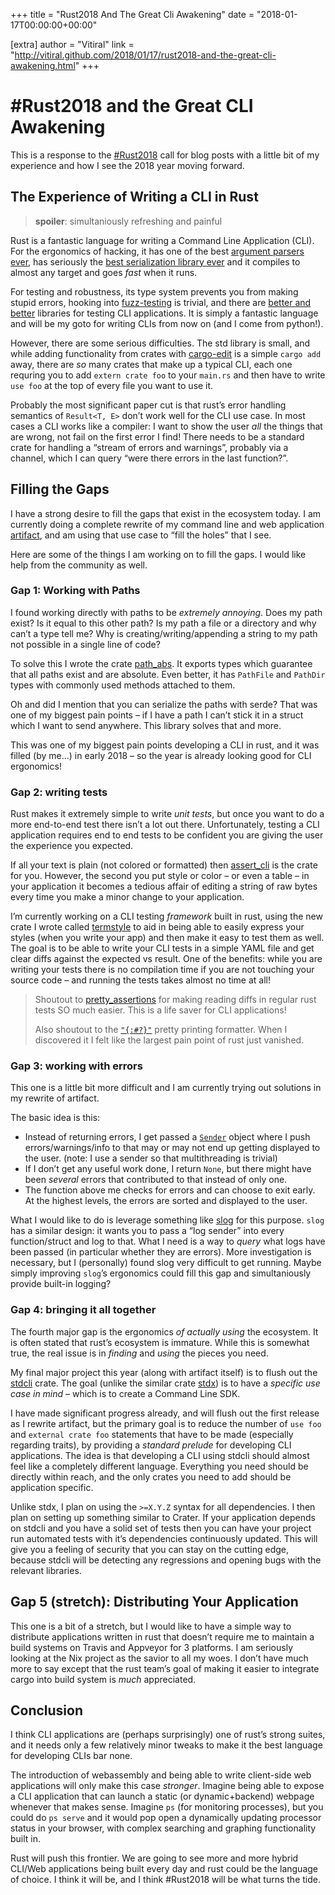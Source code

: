 +++
title = "Rust2018 And The Great Cli Awakening"
date = "2018-01-17T00:00:00+00:00"

[extra]
author = "Vitiral"
link = "http://vitiral.github.com/2018/01/17/rust2018-and-the-great-cli-awakening.html"
+++
<h1 id="rust2018-and-the-great-cli-awakening">#Rust2018 and the Great CLI Awakening</h1>
<p>This is a response to the <a href="https://blog.rust-lang.org/2018/01/03/new-years-rust-a-call-for-community-blogposts.html">#Rust2018</a> call for blog posts with a little bit of my
experience and how I see the 2018 year moving forward.</p>

<h2 id="the-experience-of-writing-a-cli-in-rust">The Experience of Writing a CLI in Rust</h2>
<blockquote>
  <p><strong>spoiler</strong>: simultaniously refreshing and painful</p>
</blockquote>

<p>Rust is a fantastic language for writing a Command Line Application (CLI). For the
ergonomics of hacking, it has one of the best <a href="https://github.com/TeXitoi/structopt">argument parsers
ever</a>, has seriously the <a href="https://github.com/serde-rs/serde">best serialization library ever</a>
and it compiles to almost any target and goes <em>fast</em> when it runs.</p>

<p>For testing and robustness, its type system prevents you from making stupid
errors, hooking into <a href="https://github.com/AltSysrq/proptest">fuzz-testing</a> is trivial, and there are <a href="https://github.com/killercup/assert_cli">better
and better</a> libraries for testing CLI applications. It is simply
a fantastic language and will be my goto for writing CLIs from now on (and I
come from python!).</p>

<p>However, there are some serious difficulties. The std library is small, and while
adding functionality from crates with <a href="https://github.com/killercup/cargo-edit">cargo-edit</a> is a simple
<code class="language-plaintext highlighter-rouge">cargo add</code> away, there are <em>so</em> many crates that make up a typical CLI, each
one requring you to add <code class="language-plaintext highlighter-rouge">extern crate foo</code> to your <code class="language-plaintext highlighter-rouge">main.rs</code> and then have to
write <code class="language-plaintext highlighter-rouge">use foo</code> at the top of every file you want to use it.</p>

<p>Probably the most significant paper cut is that rust’s error handling semantics
of <code class="language-plaintext highlighter-rouge">Result&lt;T, E&gt;</code> don’t work well for the CLI use case. In most cases a CLI
works like a compiler: I want to show the user <em>all</em> the things that are wrong,
not fail on the first error I find! There needs to be a standard crate for
handling a “stream of errors and warnings”, probably via a channel, which I can
query “were there errors in the last function?”.</p>

<h2 id="filling-the-gaps">Filling the Gaps</h2>
<p>I have a strong desire to fill the gaps that exist in the ecosystem today. I am
currently doing a complete rewrite of my command line and web application
<a href="https://github.com/vitiral/artifact">artifact</a>, and am using that use case to “fill the holes” that I see.</p>

<p>Here are some of the things I am working on to fill the gaps. I would like
help from the community as well.</p>

<h3 id="gap-1-working-with-paths">Gap 1: Working with Paths</h3>
<p>I found working directly with paths to be <em>extremely annoying</em>. Does my path
exist? Is it equal to this other path? Is my path a file or a directory and why
can’t a type tell me? Why is creating/writing/appending a string to my path not
possible in a single line of code?</p>

<p>To solve this I wrote the crate <a href="https://github.com/vitiral/path_abs">path_abs</a>. It exports types which
guarantee that all paths exist and are absolute. Even better, it has <code class="language-plaintext highlighter-rouge">PathFile</code>
and <code class="language-plaintext highlighter-rouge">PathDir</code> types with commonly used methods attached to them.</p>

<p>Oh and did I mention that you can serialize the paths with serde? That was
one of my biggest pain points – if I have a path I can’t stick it in a struct
which I want to send anywhere. This library solves that and more.</p>

<p>This was one of my biggest pain points developing a CLI in rust, and it was
filled (by me…) in early 2018 – so the year is already looking good for
CLI ergonomics!</p>

<h3 id="gap-2-writing-tests">Gap 2: writing tests</h3>
<p>Rust makes it extremely simple to write <em>unit tests</em>, but once you want to
do a more end-to-end test there isn’t a lot out there. Unfortunately, testing
a CLI application requires end to end tests to be confident you are giving
the user the experience you expected.</p>

<p>If all your text is plain (not colored or formatted) then
<a href="https://github.com/killercup/assert_cli">assert_cli</a> is the crate for you. However, the second you put
style or color – or even a table – in your application it becomes a tedious
affair of editing a string of raw bytes every time you make a minor change to
your application.</p>

<p>I’m currently working on a CLI testing <em>framework</em> built in rust, using the new
crate I wrote called <a href="https://github.com/vitiral/termstyle">termstyle</a> to aid in being able to easily
express your styles (when you write your app) and then make it easy to test
them as well. The goal is to be able to write your CLI tests in a simple YAML
file and get clear diffs against the expected vs result. One of the benefits:
while you are writing your tests there is no compilation time if you are not
touching your source code – and running the tests takes almost no time at all!</p>

<blockquote>
  <p>Shoutout to <a href="https://github.com/colin-kiegel/rust-pretty-assertions">pretty_assertions</a> for making reading diffs
in regular rust tests SO much easier. This is a life saver for CLI
applications!</p>

  <p>Also shoutout to the <a href="https://doc.rust-lang.org/std/fmt/#sign0"><code class="language-plaintext highlighter-rouge">"{:#?}"</code></a> pretty printing formatter.  When
I discovered it I felt like the largest pain point of rust just vanished.</p>
</blockquote>

<h3 id="gap-3-working-with-errors">Gap 3: working with errors</h3>
<p>This one is a little bit more difficult and I am currently trying out solutions
in my rewrite of artifact.</p>

<p>The basic idea is this:</p>
<ul>
  <li>Instead of returning errors, I get passed a <a href="https://doc.rust-lang.org/std/sync/mpsc/struct.Sender.html"><code class="language-plaintext highlighter-rouge">Sender</code></a> object
where I push errors/warnings/info to that may or may not end up getting
displayed to the user. (note: I use a sender so that multithreading is
trivial)</li>
  <li>If I don’t get any useful work done, I return <code class="language-plaintext highlighter-rouge">None</code>, but there might have
been <em>several</em> errors that contributed to that instead of only one.</li>
  <li>The function above me checks for errors and can choose to exit early.
At the highest levels, the errors are sorted and displayed to the user.</li>
</ul>

<p>What I would like to do is leverage something like <a href="https://github.com/slog-rs/slog">slog</a> for this
purpose. <code class="language-plaintext highlighter-rouge">slog</code> has a similar design: it wants you to pass a “log sender”
into every function/struct and log to that. What I need is a way to <em>query</em>
what logs have been passed (in particular whether they are errors). More
investigation is necessary, but I (personally) found slog very difficult to get
running. Maybe simply improving <code class="language-plaintext highlighter-rouge">slog</code>’s ergonomics could fill this gap and
simultaniously provide built-in logging?</p>

<h3 id="gap-4-bringing-it-all-together">Gap 4: bringing it all together</h3>
<p>The fourth major gap is the ergonomics <em>of actually using</em> the ecosystem. It is
often stated that rust’s ecosystem is immature. While this is somewhat true,
the real issue is in <em>finding</em> and <em>using</em> the pieces you need.</p>

<p>My final major project this year (along with artifact itself) is to flush out
the <a href="https://github.com/vitiral/stdcli">stdcli</a> crate. The goal (unlike the similar crate <a href="https://github.com/brson/stdx">stdx</a>) is
to have a <em>specific use case in mind</em> – which is to create a Command Line SDK.</p>

<p>I have made significant progress already, and will flush out the first release
as I rewrite artifact, but the primary goal is to reduce the number of <code class="language-plaintext highlighter-rouge">use foo</code>
and <code class="language-plaintext highlighter-rouge">external crate foo</code> statements that have to be made (especially regarding
traits), by providing a <em>standard prelude</em> for developing CLI applications. The
idea is that developing a CLI using stdcli should almost feel like a completely
different language. Everything you need should be directly within reach, and
the only crates you need to add should be application specific.</p>

<p>Unlike stdx, I plan on using the <code class="language-plaintext highlighter-rouge">&gt;=X.Y.Z</code> syntax for all dependencies. I then
plan on setting up something similar to Crater. If your application depends on
stdcli and you have a solid set of tests then you can have your project run
automated tests with it’s dependencies continuously updated. This will give
you a feeling of security that you can stay on the cutting edge, because stdcli
will be detecting any regressions and opening bugs with the relevant libraries.</p>

<h2 id="gap-5-stretch-distributing-your-application">Gap 5 (stretch): Distributing Your Application</h2>
<p>This one is a bit of a stretch, but I would like to have a simple way to
distribute applications written in rust that doesn’t require me to maintain a
build systems on Travis and Appveyor for 3 platforms. I am seriously looking at
the Nix project as the savior to all my woes. I don’t have much more to say
except that the rust team’s goal of making it easier to integrate cargo into
build system is <em>much</em> appreciated.</p>

<h2 id="conclusion">Conclusion</h2>
<p>I think CLI applications are (perhaps surprisingly) one of rust’s strong suites,
and it needs only a few relatively minor tweaks to make it the best language
for developing CLIs bar none.</p>

<p>The introduction of webassembly and being able to write client-side web
applications will only make this case <em>stronger</em>. Imagine being able to expose
a CLI application that can launch a static (or dynamic+backend) webpage
whenever that makes sense. Imagine <code class="language-plaintext highlighter-rouge">ps</code> (for monitoring processes), but you
could do <code class="language-plaintext highlighter-rouge">ps serve</code> and it would pop open a dynamically updating processor
status in your browser, with complex searching and graphing functionality built
in.</p>

<p>Rust will push this frontier. We are going to see more and more hybrid CLI/Web
applications being built every day and rust could be the language of choice. I
think it will be, and I think #Rust2018 will be what turns the tide.</p>